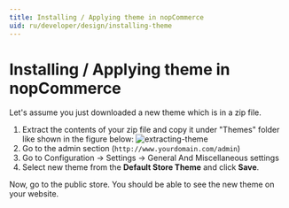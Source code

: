 ```yaml
---
title: Installing / Applying theme in nopCommerce
uid: ru/developer/design/installing-theme
---
```


# Installing / Applying theme in nopCommerce

Let's assume you just downloaded a new theme which is in a zip file.

1. Extract the contents of your zip file and copy it under "Themes" folder like shown in the figure below: ![extracting-theme](_static/installing-theme/extracting-theme.jpg)
2. Go to the admin section (`http://www.yourdomain.com/admin`)
3. Go to Configuration → Settings → General And Miscellaneous settings
4. Select new theme from the **Default Store Theme** and click **Save**.

Now, go to the public store. You should be able to see the new theme on your website.